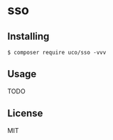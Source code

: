# sso



## Installing

```shell
$ composer require uco/sso -vvv
```

## Usage

TODO

## License

MIT